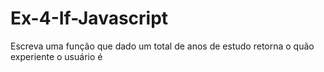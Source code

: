 # Ex-4-If-Javascript
Escreva uma função que dado um total de anos de estudo retorna o quão experiente o usuário é

<html>
    <head></head>
    <body>
        <script>
            function experiencia(anos){
                var anos;
                if(anos>=0 && anos<1){
                    console.log("Iniciante");
                }
                    else if(anos>=1 && anos<3){
                        console.log("Intermediario");
                    }
                        else if(anos>=3 && anos<=6){
                            console.log("Avancado");
                        }
                            else if(anos>=7){
                                console.log("Jedi Master");
                            }
            }

            var anosEstudo = 0.3;
            experiencia(anosEstudo);
            //0-1 ano = iniciante
            //1-3 anos = intermediario
            //3-6 anos = avancado
            //7 acima = jedi master

        </script>
    </body>
</html>
